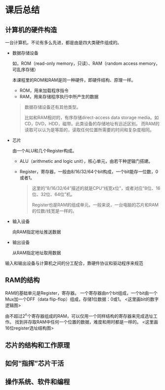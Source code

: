 # 课后总结
## 计算机的硬件构造

一台计算机，不论有多么先进，都是由是四大类硬件组成的。

- 数据存储设备

  如，ROM（read-only memory，只读）、RAM（random access memory，可乱序存储）
  
  本课程里的ROM和RAM是同一种硬件，即硬件结构、原理一样。
  - ROM，用来加载程序指令
  - RAM，用来存储程序执行中所产生的数据

  > 数据存储设备还有其他类型。
  > 
  > 比如和RAM相对的，有序存储direct-access data storage media。如CD，DVD，HDD，磁带。此类设备的存储地址有远近区别。
  > 而RAM的读取可以认为是等距的，读取任何位置所需要的时间和复杂度相同。

- 芯片

  由一个ALU和几个Register构成。
  
  - ALU（arithmetic and logic unit），核心单元，由若干种逻辑门搭建。

  - Register，寄存器，一般由8/16/32/64个bit构成，一个bit能存一位数，0或者1。
    > 这里的“8/16/32/64”描述的就是CPU“线宽x位”，或者对应“8位、16位、32位、64位”机。
    >
    > Register也是RAM的组成单元。一般来说，一台电脑的芯片和RAM的位数/线宽是一样的。
    
- 输入设备
  
  向RAM指定地址推送数据
  
- 输出设备

  从RAM指定地址取用数据

输入和输出设备与计算机之间的分工配合，靠硬件协议和驱动程序来规范
  
## RAM的结构

   RAM的基础单元是Register，寄存器。
   一个寄存器由n个bit组成，一个bit由一个Mux加一个DFF（data flip-flop）组成，存储1位数据：0或1。
   <这里画bit的数字逻辑图>
   
   由不超过2<sup>n</sup>个寄存器组成的RAM，可以仅用一个同样结构的寄存器来完成选址工作。
   找到并存取RAM中任何一个位置的数据，难度和用时都是一样的。
   <这里画16位register选址结构图>
   
## 芯片的结构和工作原理
## 如何“指挥”芯片干活
## 
## 操作系统、软件和编程
